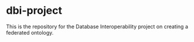 # dbi-project
This is the repository for the Database Interoperability project on creating a federated ontology.
